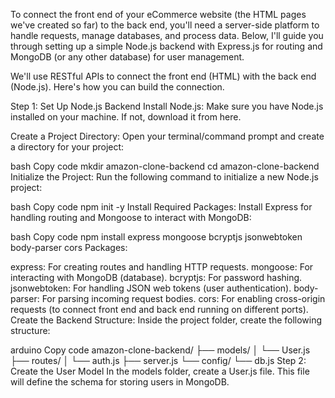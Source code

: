 To connect the front end of your eCommerce website (the HTML pages we've created so far) to the back end, you'll need a server-side platform to handle requests, manage databases, and process data. Below, I'll guide you through setting up a simple Node.js backend with Express.js for routing and MongoDB (or any other database) for user management.

We'll use RESTful APIs to connect the front end (HTML) with the back end (Node.js). Here's how you can build the connection.

Step 1: Set Up Node.js Backend
Install Node.js: Make sure you have Node.js installed on your machine. If not, download it from here.

Create a Project Directory: Open your terminal/command prompt and create a directory for your project:

bash
Copy code
mkdir amazon-clone-backend
cd amazon-clone-backend
Initialize the Project: Run the following command to initialize a new Node.js project:

bash
Copy code
npm init -y
Install Required Packages: Install Express for handling routing and Mongoose to interact with MongoDB:

bash
Copy code
npm install express mongoose bcryptjs jsonwebtoken body-parser cors
Packages:

express: For creating routes and handling HTTP requests.
mongoose: For interacting with MongoDB (database).
bcryptjs: For password hashing.
jsonwebtoken: For handling JSON web tokens (user authentication).
body-parser: For parsing incoming request bodies.
cors: For enabling cross-origin requests (to connect front end and back end running on different ports).
Create the Backend Structure: Inside the project folder, create the following structure:

arduino
Copy code
amazon-clone-backend/
├── models/
│   └── User.js
├── routes/
│   └── auth.js
├── server.js
└── config/
    └── db.js
Step 2: Create the User Model
In the models folder, create a User.js file. This file will define the schema for storing users in MongoDB.